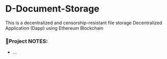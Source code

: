 # D-Document-Storage
This is a decentralized and censorship-resistant file storage Decentralized Application (Dapp) using Ethereum Blockchain
### 📝Project NOTES:

- ...
